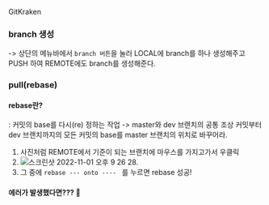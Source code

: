 GitKraken 
### branch 생성
-> 상단의 메뉴바에서 `branch 버튼`을 눌러 LOCAL에 branch를 하나 생성해주고 PUSH 하여 REMOTE에도 branch를 생성해준다.

### pull(rebase)
#### rebase란? 
: 커밋의 base를 다시(re) 정하는 작업 -> master와 dev 브랜치의 공통 조상 커밋부터 dev 브랜치까지의 모든 커밋의 base를 master 브랜치의 위치로 바꾸어라. 
1. 사진처럼 REMOTE에서 기준이 되는 브랜치에 마우스를 가지고가서 우클릭
2. ![스크린샷 2022-11-01 오후 9 26 28](https://user-images.githubusercontent.com/78733700/199232018-e799f752-97f4-4452-813f-328ce12114e9.png). 
3. 그 중에 `rebase --- onto ---- ` 를 누르면 rebase 성공!

#### 에러가 발생했다면??? 🧨
